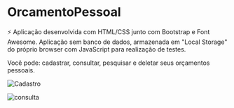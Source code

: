 # OrcamentoPessoal

:zap: Aplicação desenvolvida com HTML/CSS junto com Bootstrap e Font Awesome. Aplicação sem banco de dados, armazenada em "Local Storage" do próprio browser com JavaScript para realização de testes.

Você pode: cadastrar, consultar, pesquisar e deletar seus orçamentos pessoais.

![Cadastro](https://user-images.githubusercontent.com/62626014/121443095-3c90cd00-c963-11eb-8ad0-d113e9813c40.jpg)

![consulta](https://user-images.githubusercontent.com/62626014/121443097-3d296380-c963-11eb-871b-264e38294047.jpg)

